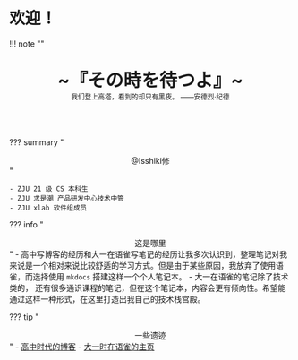 # 欢迎！

!!! note "" 
    <br><br>
    <div align="center" style="font-size:32px;font-weight:bold">
        ~『その時を待つよ』~
    </div>
    <div align="center" style="font-size:12px">
        我们登上高塔，看到的却只有黑夜。  ——安德烈·纪德
    </div>
    <br><br><br>


??? summary "<center>@Isshiki修</center>" 

    - ZJU 21 级 CS 本科生
    - ZJU 求是潮 产品研发中心技术中管
    - ZJU xlab 软件组成员

??? info "<center>这是哪里</center>"
    - 高中写博客的经历和大一在语雀写笔记的经历让我多次认识到，整理笔记对我来说是一个相对来说比较舒适的学习方式。但是由于某些原因，我放弃了使用语雀，而选择使用 `mkdocs` 搭建这样一个个人笔记本。
    - 大一在语雀的笔记除了技术类的， 还有很多通识课程的笔记，但在这个笔记本，内容会更有倾向性。希望能通过这样一种形式，在这里打造出我自己的技术栈宫殿。

??? tip "<center>一些遗迹</center>"
    - [高中时代的博客](https://isshiki_hugh.gitee.io/blog/about/)
    - [大一时在语雀的主页](https://www.yuque.com/isshikixiu)
